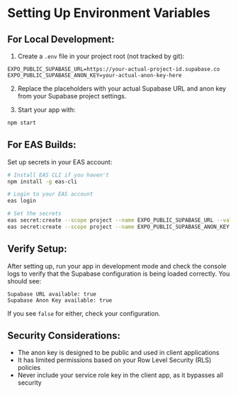 # Setting Up Environment Variables

## For Local Development:

1. Create a `.env` file in your project root (not tracked by git):
```
EXPO_PUBLIC_SUPABASE_URL=https://your-actual-project-id.supabase.co
EXPO_PUBLIC_SUPABASE_ANON_KEY=your-actual-anon-key-here
```

2. Replace the placeholders with your actual Supabase URL and anon key from your Supabase project settings.

3. Start your app with:
```bash
npm start
```

## For EAS Builds:

Set up secrets in your EAS account:

```bash
# Install EAS CLI if you haven't
npm install -g eas-cli

# Login to your EAS account
eas login

# Set the secrets
eas secret:create --scope project --name EXPO_PUBLIC_SUPABASE_URL --value "https://your-actual-project-id.supabase.co"
eas secret:create --scope project --name EXPO_PUBLIC_SUPABASE_ANON_KEY --value "your-actual-anon-key-here"
```

## Verify Setup:

After setting up, run your app in development mode and check the console logs to verify that the Supabase configuration is being loaded correctly. You should see:

```
Supabase URL available: true
Supabase Anon Key available: true
```

If you see `false` for either, check your configuration.

## Security Considerations:

- The anon key is designed to be public and used in client applications
- It has limited permissions based on your Row Level Security (RLS) policies
- Never include your service role key in the client app, as it bypasses all security
